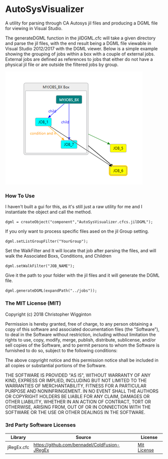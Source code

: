 # AutoSysVisualizer
A utility for parsing through CA Autosys jil files and producing a DGML file for viewing in Visual Studio.

The generateDGML function in the jilDGML.cfc will take a given directory and parse the jil files, with the end result being a DGML file viewable in Visual Studio 2012/2017 with the DGML viewer.  Below is a simple example showing the grouping of jobs within a box with a couple of external jobs.  External jobs are defined as references to jobs that either do not have a physical jil file or are outside the filtered jobs by group.

<img src="docs/images/simple_example.PNG">

### How To Use ###
I haven't built a gui for this, as it's still just a raw utility for me and I instantiate the object and call the method.

`dgml = createObject("component","AutoSysVisualizer.cfcs.jilDGML");`

If you only want to process specific files ased on the jil Group setting.

`dgml.setListGroupFilter("YourGroup");`

Set the WalkFilter and It will locate that job after parsing the files, and will walk the Associated Boxs, Conditions, and Children

`dgml.setWalkFilter("JOB_NAME");`

Give it the path to your folder with the jil files and it will generate the DGML file.

`dgml.generateDGML(expandPath("../jobs"));`

### The MIT License (MIT)
Copyright (c) 2018 Christopher Wigginton

Permission is hereby granted, free of charge, to any person obtaining a copy of this software and associated documentation files (the "Software"), to deal in the Software without restriction, including without limitation the rights to use, copy, modify, merge, publish, distribute, sublicense, and/or sell copies of the Software, and to permit persons to whom the Software is furnished to do so, subject to the following conditions:

The above copyright notice and this permission notice shall be included in all copies or substantial portions of the Software.

THE SOFTWARE IS PROVIDED "AS IS", WITHOUT WARRANTY OF ANY KIND, EXPRESS OR IMPLIED, INCLUDING BUT NOT LIMITED TO THE WARRANTIES OF MERCHANTABILITY, FITNESS FOR A PARTICULAR PURPOSE AND NONINFRINGEMENT. IN NO EVENT SHALL THE AUTHORS OR COPYRIGHT HOLDERS BE LIABLE FOR ANY CLAIM, DAMAGES OR OTHER LIABILITY, WHETHER IN AN ACTION OF CONTRACT, TORT OR OTHERWISE, ARISING FROM, OUT OF OR IN CONNECTION WITH THE SOFTWARE OR THE USE OR OTHER DEALINGS IN THE SOFTWARE.

### 3rd Party Software Licenses
|Library|Source|License|
|---|---|---|
|jRegEx.cfc|https://github.com/bennadel/ColdFusion-JRegEx|[Mit License](http://www.opensource.org/licenses/mit-license.php)|
